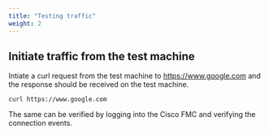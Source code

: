 ```yaml
---
title: "Testing traffic"
weight: 2
---
```


## Initiate traffic from the test machine

Intiate a curl request from the test machine to https://www.google.com and the response should be received on the test machine.

```
curl https://www.google.com
```

The same can be verified by logging into the Cisco FMC and verifying the connection events.